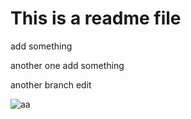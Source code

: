 # This is a readme file

add something

another one add something



another branch edit

![aa](https://img.yuukizoom.top/IMG_4630.png)
